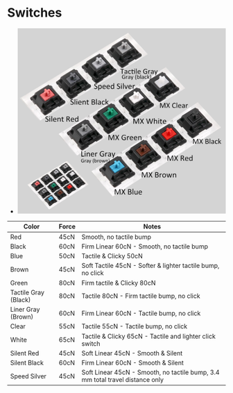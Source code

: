 # Switches
* ![tester_image.jpg](tester_image.jpg)

| Color | Force | Notes |
| --- | --- | --- |
| Red | 45cN | Smooth, no tactile bump | Soft Linear 45cN - Smooth, no tactile bump |
| Black | 60cN | Firm Linear 60cN - Smooth, no tactile bump |
| Blue | 50cN | Tactile & Clicky 50cN |
| Brown | 45cN | Soft Tactile 45cN - Softer & lighter tactile bump, no click |
| Green | 80cN | Firm tactile & Clicky 80cN |
| Tactile Gray (Black) | 80cN | Tactile 80cN - Firm tactile bump, no click |
| Liner Gray (Brown) | 60cN | Firm Linear 60cN - Tactile bump, no click |
| Clear | 55cN | Tactile 55cN - Tactile bump, no click |
| White| 65cN | Tactile & Clicky 65cN - Tactile and lighter click switch |
| Silent Red | 45cN | Soft Linear 45cN - Smooth & Silent |
| Silent Black | 60cN | Firm Linear 60cN - Smooth & Silent |
| Speed Silver | 45cN | Soft Linear 45cN - Smooth, no tactile bump, 3.4 mm total travel distance only |
